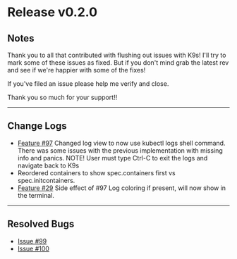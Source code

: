 # Release v0.2.0

## Notes

Thank you to all that contributed with flushing out issues with K9s! I'll try
to mark some of these issues as fixed. But if you don't mind grab the latest
rev and see if we're happier with some of the fixes!

If you've filed an issue please help me verify and close.

Thank you so much for your support!!

---

## Change Logs

+ [Feature #97](https://github.com/nholuongut/k9s/issues/97)
  Changed log view to now use kubectl logs shell command.
  There was some issues with the previous implementation with missing info and panics.
  NOTE! User must type Ctrl-C to exit the logs and navigate back to K9s
+ Reordered containers to show spec.containers first vs spec.initcontainers.
+ [Feature #29](https://github.com/nholuongut/k9s/issues/29)
  Side effect of #97 Log coloring if present, will now show in the terminal.

---

## Resolved Bugs

* [Issue #99](https://github.com/nholuongut/k9s/issues/99)
* [Issue #100](https://github.com/nholuongut/k9s/issues/100)